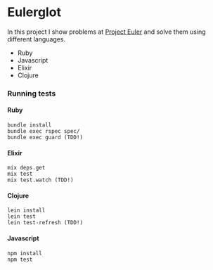 # Eulerglot

In this project I show problems at [Project Euler](https://projecteuler.net/archives) and solve them using different languages.

- Ruby
- Javascript
- Elixir
- Clojure  

### Running tests

#### Ruby
	bundle install
	bundle exec rspec spec/
	bundle exec guard (TDD!)

#### Elixir
	mix deps.get
	mix test
	mix test.watch (TDD!)
	
#### Clojure
	lein install
	lein test
	lein test-refresh (TDD!)

#### Javascript
	npm install
	npm test
